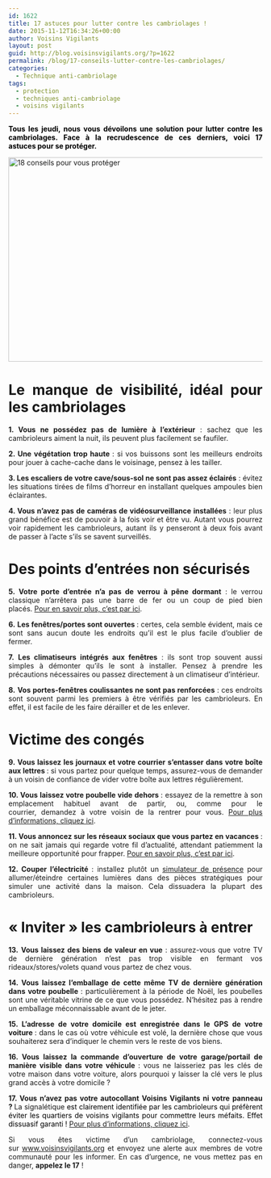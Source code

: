 ```yaml
---
id: 1622
title: 17 astuces pour lutter contre les cambriolages !
date: 2015-11-12T16:34:26+00:00
author: Voisins Vigilants
layout: post
guid: http://blog.voisinsvigilants.org/?p=1622
permalink: /blog/17-conseils-lutter-contre-les-cambriolages/
categories:
  - Technique anti-cambriolage
tags:
  - protection
  - techniques anti-cambriolage
  - voisins vigilants
---
```

<p style="text-align: justify;">
  <span style="color: #000000;"><strong><strong>Tous les jeudi, nous vous dévoilons une solution pour lutter contre les cambriolages. </strong>Face à la recrudescence de ces derniers, voici 17 astuces pour se protéger.</strong></span>
</p>

<p style="text-align: justify;">
  <a href="http://blog.voisinsvigilants.org/securite/wp-content/uploads/sites/6/2015/11/18-conseils-pour-vous-protéger2.jpg"><img class="aligncenter  wp-image-831" src="http://blog.voisinsvigilants.org/securite/wp-content/uploads/sites/6/2015/11/18-conseils-pour-vous-protéger2.jpg" alt="18 conseils pour vous protéger" width="810" height="405" /></a>
</p>

<h1 style="text-align: justify;">
  <strong>Le manque de visibilité, idéal pour les cambriolages</strong>
</h1>

<p style="text-align: justify;">
  <strong>1. Vous ne possédez pas de lumière à l’extérieur</strong> : sachez que les cambrioleurs aiment la nuit, ils peuvent plus facilement se faufiler.
</p>

<p style="text-align: justify;">
  <strong>2. Une végétation trop haute </strong>: si vos buissons sont les meilleurs endroits pour jouer à cache-cache dans le voisinage, pensez à les tailler.
</p>

<p style="text-align: justify;">
  <strong>3. Les escaliers de votre cave/sous-sol ne sont pas assez éclairés</strong> : évitez les situations tirées de films d’horreur en installant quelques ampoules bien éclairantes.
</p>

<p style="text-align: justify;">
  <strong>4. Vous n’avez pas de caméras de vidéosurveillance installées</strong> : leur plus grand bénéfice est de pouvoir à la fois voir et être vu. Autant vous pourrez voir rapidement les cambrioleurs, autant ils y penseront à deux fois avant de passer à l’acte s’ils se savent surveillés.
</p>

<h1 style="text-align: justify;">
  <strong>Des points d&rsquo;entrées non sécurisés</strong>
</h1>

<p style="text-align: justify;">
  <strong>5. Votre porte d’entrée n’a pas de verrou à pêne dormant</strong> : le verrou classique n’arrêtera pas une barre de fer ou un coup de pied bien placés. <a href="http://blog.voisinsvigilants.org/blog/changer-porte-dentree-renforcer/">Pour en savoir plus, c&rsquo;est par ici</a>.
</p>

<p style="text-align: justify;">
  <strong>6.</strong> <strong>Les fenêtres/portes sont ouvertes </strong>: certes, cela semble évident, mais ce sont sans aucun doute les endroits qu’il est le plus facile d’oublier de fermer.
</p>

<p style="text-align: justify;">
  <strong>7.</strong> <strong>Les climatiseurs intégrés aux fenêtres</strong> : ils sont trop souvent aussi simples à démonter<strong> </strong>qu’ils le sont à installer. Pensez à prendre les précautions nécessaires ou passez directement à un climatiseur d’intérieur.
</p>

<p style="text-align: justify;">
  <strong>8.</strong> <strong>Vos portes-fenêtres coulissantes ne sont pas renforcées</strong> : ces endroits sont souvent parmi les premiers à être vérifiés par les cambrioleurs. En effet, il est facile de les faire dérailler et de les enlever.
</p>

<h1 style="text-align: justify;">
  <strong>Victime des congés</strong>
</h1>

<p style="text-align: justify;">
  <strong>9. Vous laissez les journaux et votre courrier s’entasser dans votre boîte aux lettres </strong>: si vous partez pour quelque temps, assurez-vous de demander à un voisin de confiance de vider votre boîte aux lettres régulièrement.
</p>

<p style="text-align: justify;">
  <strong>10. Vous laissez votre poubelle vide dehors </strong>: essayez de la remettre à son emplacement habituel avant de partir, ou, comme pour le courrier, demandez à votre voisin de la rentrer pour vous. <a href="http://blog.voisinsvigilants.org/blog/technique-reperage-pas-jeter-poubelle/">Pour plus d&rsquo;informations, cliquez ici</a>.
</p>

<p style="text-align: justify;">
  <strong>11. Vous annoncez sur les réseaux sociaux que vous partez en vacances </strong>: on ne sait jamais qui regarde votre fil d’actualité, attendant patiemment la meilleure opportunité pour frapper. <a href="http://blog.voisinsvigilants.org/blog/soyez-discret-les-reseaux-sociaux/">Pour en savoir plus, c&rsquo;est par ici</a>.
</p>

<p style="text-align: justify;">
  <strong>12. Couper l’électricité </strong>: installez plutôt un <a href="http://blog.voisinsvigilants.org/blog/simulateur-de-presence/">simulateur de présence</a> pour allumer/éteindre certaines lumières dans des pièces stratégiques pour simuler une activité dans la maison. Cela dissuadera la plupart des cambrioleurs.
</p>

<h1 style="text-align: justify;">
  <strong>« Inviter » les cambrioleurs à entrer</strong>
</h1>

<p style="text-align: justify;">
  <strong>13.</strong> <strong>Vous laissez des biens de valeur en vue</strong> : assurez-vous que votre TV de dernière génération n’est pas trop visible en fermant vos rideaux/stores/volets quand vous partez de chez vous.
</p>

<p style="text-align: justify;">
  <strong>14. Vous laissez l’emballage de cette même TV de dernière génération dans votre poubelle </strong>: particulièrement à la période de Noël, les poubelles sont une véritable vitrine de ce que vous possédez. N’hésitez pas à rendre un emballage méconnaissable avant de le jeter.
</p>

<p style="text-align: justify;">
  <strong>15. L’adresse de votre domicile est enregistrée dans le GPS de votre voiture </strong>: dans le cas où votre véhicule est volé, la dernière chose que vous souhaiterez sera d’indiquer le chemin vers le reste de vos biens.
</p>

<p style="text-align: justify;">
  <strong>16. Vous laissez la commande d’ouverture de votre garage/portail de manière visible dans votre véhicule </strong>: vous ne laisseriez pas les clés de votre maison dans votre voiture, alors pourquoi y laisser la clé vers le plus grand accès à votre domicile ?
</p>

<p style="text-align: justify;">
  <strong>17. Vous n&rsquo;avez pas votre autocollant Voisins Vigilants ni votre panneau ? </strong>La signalétique<span style="color: #000000;"> est clairement identifiée par les cambrioleurs qui préfèrent éviter les quartiers de voisins vigilants pour commettre leurs méfaits. Effet dissuasif garanti ! <a href="http://blog.voisinsvigilants.org/blog/avez-vous-commander-la-signaletique-dissuasive/">Pour plus d&rsquo;informations, cliquez ici</a>.</span>
</p>

<p style="text-align: justify;">
  Si vous êtes victime d&rsquo;un cambriolage, connectez-vous sur <a href="http://www.voisinsvigilants.org">www.voisinsvigilants.org</a> et envoyez une alerte aux membres de votre communauté pour les informer. En cas d&rsquo;urgence, ne vous mettez pas en danger, <strong>appelez le 17</strong> !
</p>